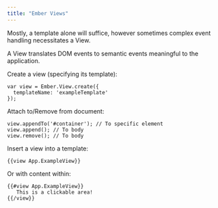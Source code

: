 ```yaml
---
title: "Ember Views"
---
```


Mostly, a template alone will suffice, however sometimes complex event handling necessitates a View.

A View translates DOM events to semantic events meaningful to the application.

Create a view (specifying its template):

```
var view = Ember.View.create({
  templateName: 'exampleTemplate'
});
```

Attach to/Remove from document:

```
view.appendTo('#container'); // To specific element
view.append(); // To body
view.remove(); // To body
```

Insert a view into a template:

```
{{view App.ExampleView}}
```
Or with content within:
```
{{#view App.ExampleView}}
   This is a clickable area!
{{/view}}
```

